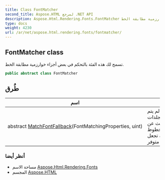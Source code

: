 ```yaml
---
title: Class FontMatcher
second_title: Aspose.HTML لمرجع .NET API
description: Aspose.Html.Rendering.Fonts.FontMatcher فصل. تسمح لك هذه الفئة بالتحكم في بعض أجزاء خوارزمية مطابقة الخط.
type: docs
weight: 4230
url: /ar/net/aspose.html.rendering.fonts/fontmatcher/
---
```

## FontMatcher class

تسمح لك هذه الفئة بالتحكم في بعض أجزاء خوارزمية مطابقة الخط.

```csharp
public abstract class FontMatcher
```

## طُرق

| اسم | وصف |
| --- | --- |
| abstract [MatchFontFallback](../../aspose.html.rendering.fonts/fontmatcher/matchfontfallback/)(FontMatchingProperties, uint) | يتم استدعاء هذه الطريقة إذا لم يتم العثور على خط مناسب في مجلدات البحث عن الخطوط.*fontMatchingProperties* التي يمكن أن تجعل*charCode* ، أو`باطل` إذا كان هذا الخط غير متوفر. |

### أنظر أيضا

* مساحة الاسم [Aspose.Html.Rendering.Fonts](../../aspose.html.rendering.fonts/)
* المجسم [Aspose.HTML](../../)


